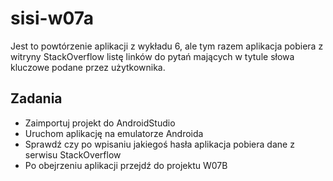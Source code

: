 # sisi-w07a

Jest to powtórzenie aplikacji z wykładu 6, ale tym razem aplikacja pobiera z witryny StackOverflow
listę linków do pytań mających w tytule słowa kluczowe podane przez użytkownika.

## Zadania
- Zaimportuj projekt do AndroidStudio
- Uruchom aplikację na emulatorze Androida
- Sprawdź czy po wpisaniu jakiegoś hasła aplikacja pobiera dane z serwisu StackOverflow
- Po obejrzeniu aplikacji przejdź do projektu W07B
